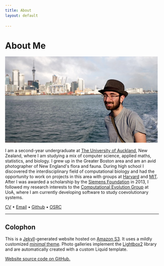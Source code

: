```yaml
---
title: About
layout: default

---
```


# About Me

![Me](me.jpg)

I am a second-year undergraduate at
    [The University of Auckland](//auckland.ac.nz/), New Zealand, where I am
    studying a mix of computer science, applied maths, statistics, and biology.
I grew up in the Greater Boston area and am an avid photographer of New
    England's flora and fauna.
During high school I discovered the interdisciplinary field of computational
    biology and had the opportunity to work on projects in this area with groups
    at [Harvard](//www.oeb.harvard.edu/faculty/girguis/) and
    [MIT](//compbio.mit.edu/).
After I was awarded a scholarship by the
    [Siemens Foundation](//www.siemens-foundation.org/en/competition/2013_winners.htm)
    in 2013, I followed my research interests to the
    [Computational Evolution Group](//compevol.auckland.ac.nz/) at UoA, where I
    am currently developing software to study coevolutionary systems.

[CV](//www.sharelatex.com/github/repos/armanbilge/cv/builds/latest/output.pdf)
&bull; [Email](mailto:arman@armanbilge.com)
&bull; [Github](//github.com/armanbilge)
&bull; [OSRC](//osrc.dfm.io/armanbilge)

---

## Colophon

This is a [Jekyll](//www.jekyllrb.com/)-generated website hosted on
    [Amazon S3](//aws.amazon.com/s3).
It uses a mildly customized [*minimal* theme](//github.com/orderedlist/minimal).
Photo galleries implement the
    [Lightbox2](//lokeshdhakar.com/projects/lightbox2/) library and are
    automatically created with a custom Liquid template.

[Website source code on GitHub.](//github.com/armanbilge/armanbilge.github.io)
